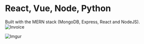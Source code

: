 # React, Vue, Node, Python
Built with the MERN stack (MongoDB, Express, React and NodeJS).
![Invoice](https://res.cloudinary.com/almpo/image/upload/v1637311386/invoice/invoice-app_tcz0dj.png)

![Imgur]([https://i.imgur.com/Kvzk6A2.png](https://drive.google.com/file/d/1RQBTe6rg5IX_NI4IO2ekssCYrp1nfpD7/view?usp=sharing))


